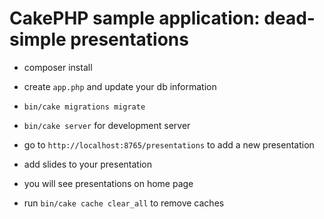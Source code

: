 # CakePHP sample application: dead-simple presentations

- composer install
- create `app.php` and update your db information
- `bin/cake migrations migrate`
- `bin/cake server` for development server
- go to `http://localhost:8765/presentations` to add a new presentation
- add slides to your presentation
- you will see presentations on home page

- run `bin/cake cache clear_all` to remove caches